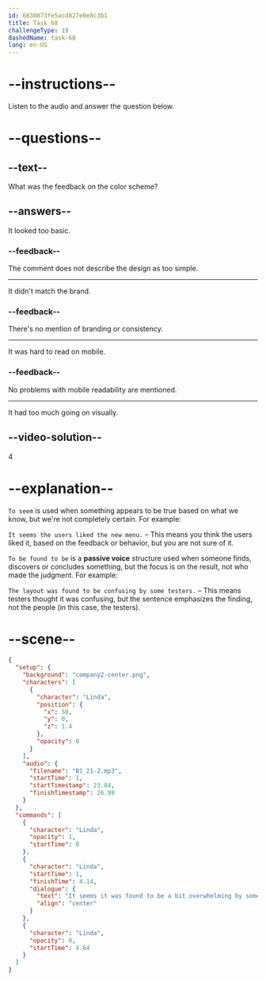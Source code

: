 ```yaml
---
id: 6830873fe5acd827e0e8c3b1
title: Task 68
challengeType: 19
dashedName: task-68
lang: en-US
---
```


<!-- (Audio) Linda: It seems it was found to be a bit overwhelming by some users. -->

# --instructions--

Listen to the audio and answer the question below.

# --questions--

## --text--

What was the feedback on the color scheme?

## --answers--

It looked too basic.

### --feedback--

The comment does not describe the design as too simple.

---

It didn't match the brand.

### --feedback--

There's no mention of branding or consistency.

---

It was hard to read on mobile.

### --feedback--

No problems with mobile readability are mentioned.

---

It had too much going on visually.

## --video-solution--

4

# --explanation--

`To seem` is used when something appears to be true based on what we know, but we're not completely certain. For example:

`It seems the users liked the new menu.` – This means you think the users liked it, based on the feedback or behavior, but you are not sure of it.

`To be found to be` is a **passive voice** structure used when someone finds, discovers or concludes something, but the focus is on the result, not who made the judgment. For example:

`The layout was found to be confusing by some testers.` – This means testers thought it was confusing, but the sentence emphasizes the finding, not the people (in this case, the testers).

# --scene--

```json
{
  "setup": {
    "background": "company2-center.png",
    "characters": [
      {
        "character": "Linda",
        "position": {
          "x": 50,
          "y": 0,
          "z": 1.4
        },
        "opacity": 0
      }
    ],
    "audio": {
      "filename": "B1_21-2.mp3",
      "startTime": 1,
      "startTimestamp": 23.84,
      "finishTimestamp": 26.98
    }
  },
  "commands": [
    {
      "character": "Linda",
      "opacity": 1,
      "startTime": 0
    },
    {
      "character": "Linda",
      "startTime": 1,
      "finishTime": 4.14,
      "dialogue": {
        "text": "It seems it was found to be a bit overwhelming by some users.",
        "align": "center"
      }
    },
    {
      "character": "Linda",
      "opacity": 0,
      "startTime": 4.64
    }
  ]
}
```
